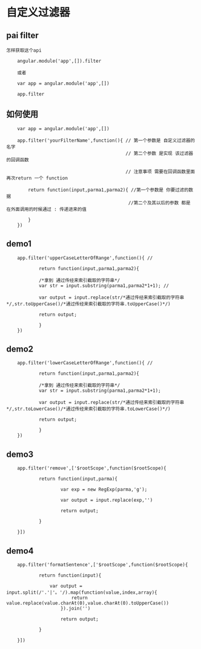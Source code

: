 # 自定义过滤器

## pai filter

    怎样获取这个api 

        angular.module('app',[]).filter

        或者

        var app = angular.module('app',[])

        app.filter

## 如何使用

        var app = angular.module('app',[])

        app.filter('yourFilterName',function(){ // 第一个参数是 自定义过滤器的名字
                                                // 第二个参数 是实现 该过滤器的回调函数

                                                // 注意事项 需要在回调函数里面再次return 一个 function

            return function(input,parma1,parma2){ //第一个参数是 你要过滤的数据
                                                 //第二个及其以后的参数 都是 在外面调用的时候通过 : 传递进来的值

            }
        })

## demo1

        app.filter('upperCaseLetterOfRange',function(){ // 

                return function(input,parma1,parma2){

                /*拿到 通过传经来索引截取的字符串*/
                var str = input.substring(parma1,parma2*1+1); //

                var output = input.replace(str/*通过传经来索引截取的字符串*/,str.toUpperCase()/*通过传经来索引截取的字符串.toUpperCase()*/)

                return output;

                }
        })

## demo2

        app.filter('lowerCaseLetterOfRange',function(){ // 

                return function(input,parma1,parma2){

                /*拿到 通过传经来索引截取的字符串*/
                var str = input.substring(parma1,parma2*1+1);

                var output = input.replace(str/*通过传经来索引截取的字符串*/,str.toLowerCase()/*通过传经来索引截取的字符串.toLowerCase()*/)

                return output;

                }
        })     

## demo3

        app.filter('remove',['$rootScope',function($rootScope){

                return function(input,parma){

                        var exp = new RegExp(parma,'g');

                        var output = input.replace(exp,'')

                        return output;

                }

        }])

## demo4

        app.filter('formatSentence',['$rootScope',function($rootScope){

                return function(input){

					var output = input.split(/'.'|'。'/).map(function(value,index,array){
							return value.replace(value.charAt(0),value.charAt(0).toUpperCase())
                        }).join('')

                        return output;

                }

        }])